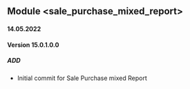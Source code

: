 ## Module <sale_purchase_mixed_report>

#### 14.05.2022
#### Version 15.0.1.0.0
##### ADD
- Initial commit for Sale Purchase mixed Report
